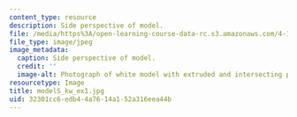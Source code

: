 ```yaml
---
content_type: resource
description: Side perspective of model.
file: /media/https%3A/open-learning-course-data-rc.s3.amazonaws.com/4-111-introduction-to-architecture-environmental-design-spring-2014/32301cc6edb44a7614a152a316eea44b_modelS_kw_ex1.jpg
file_type: image/jpeg
image_metadata:
  caption: Side perspective of model.
  credit: ''
  image-alt: Photograph of white model with extruded and intersecting planes.
resourcetype: Image
title: modelS_kw_ex1.jpg
uid: 32301cc6-edb4-4a76-14a1-52a316eea44b
---
```

